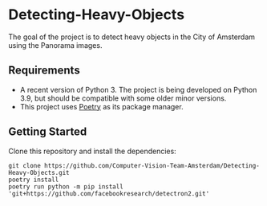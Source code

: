 # Detecting-Heavy-Objects

The goal of the project is to detect heavy objects in the City of Amsterdam using the Panorama images. 

## Requirements

- A recent version of Python 3. The project is being developed on Python 3.9, but should be compatible with some older minor versions.
- This project uses [Poetry](https://python-poetry.org/) as its package manager.

## Getting Started
Clone this repository and install the dependencies:

```shell
git clone https://github.com/Computer-Vision-Team-Amsterdam/Detecting-Heavy-Objects.git
poetry install
poetry run python -m pip install 'git+https://github.com/facebookresearch/detectron2.git'
